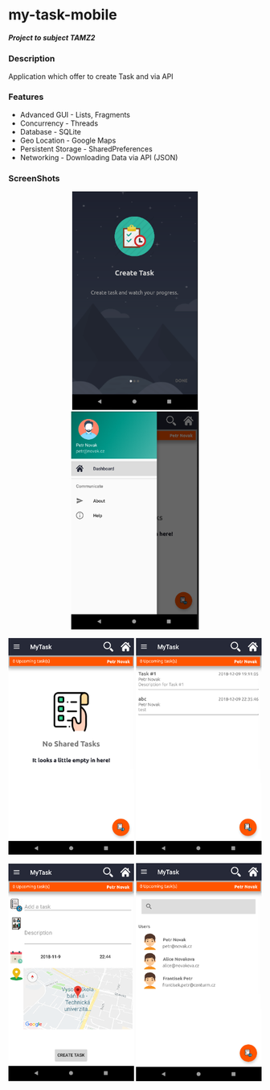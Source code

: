 # my-task-mobile

##### *Project to subject TAMZ2*

### Description
   Application which offer to create Task and via API

### Features
- Advanced GUI - Lists, Fragments
- Concurrency - Threads
- Database - SQLite
- Geo Location - Google Maps
- Persistent Storage - SharedPreferences
- Networking - Downloading Data via API (JSON)


### ScreenShots

<p align="center">
<img src="screen1.png" width="250"> <img src="screen1b.png" width="254">
</p>


<p align="center">
<img src="screen2a.png" width="250"> <img src="screen2b.png" width="250">
</p>


<p align="center">
<img src="screen3.png" width="250"> <img src="screen4.png" width="250">
</p>
